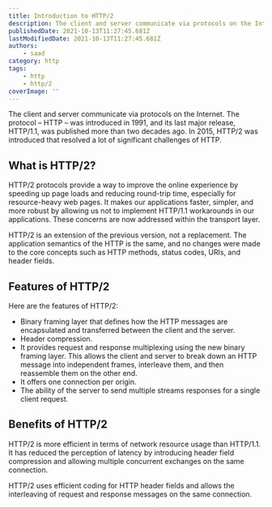 ```yaml
---
title: Introduction to HTTP/2
description: The client and server communicate via protocols on the Internet.
publishedDate: 2021-10-13T11:27:45.681Z
lastModifiedDate: 2021-10-13T11:27:45.681Z
authors:
    - saad
category: http
tags:
    - http
    - http/2
coverImage: ''
---
```


<Lead>
	The client and server communicate via protocols on the Internet. The
	protocol – HTTP – was introduced in 1991, and its last major release,
	HTTP/1.1, was published more than two decades ago. In 2015, HTTP/2 was
	introduced that resolved a lot of significant challenges of HTTP.
</Lead>

## What is HTTP/2?

HTTP/2 protocols provide a way to improve the online experience by speeding up page loads and reducing round-trip time, especially for resource-heavy web pages. It makes our applications faster, simpler, and more robust by allowing us not to implement HTTP/1.1 workarounds in our applications. These concerns are now addressed within the transport layer.

HTTP/2 is an extension of the previous version, not a replacement. The application semantics of the HTTP is the same, and no changes were made to the core concepts such as HTTP methods, status codes, URIs, and header fields.

## Features of HTTP/2

Here are the features of HTTP/2:

-   Binary framing layer that defines how the HTTP messages are encapsulated and transferred between the client and the server.
-   Header compression.
-   It provides request and response multiplexing using the new binary framing layer. This allows the client and server to break down an HTTP message into independent frames, interleave them, and then reassemble them on the other end.
-   It offers one connection per origin.
-   The ability of the server to send multiple streams responses for a single client request.

## Benefits of HTTP/2

HTTP/2 is more efficient in terms of network resource usage than HTTP/1.1. It has reduced the perception of latency by introducing header field compression and allowing multiple concurrent exchanges on the same connection.

HTTP/2 uses efficient coding for HTTP header fields and allows the interleaving of request and response messages on the same connection.
